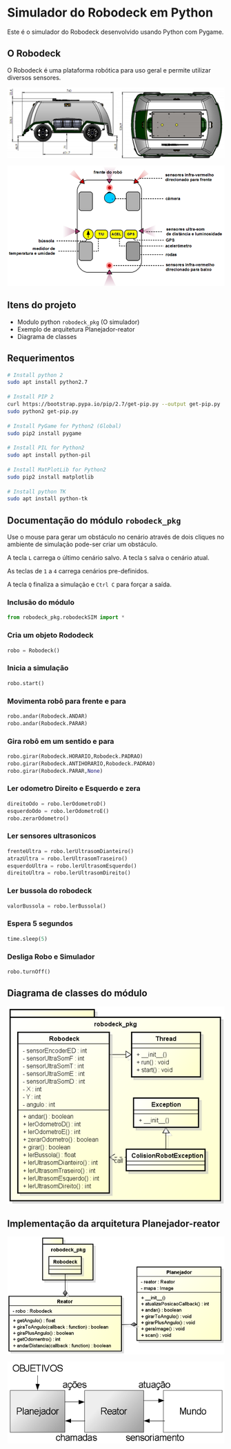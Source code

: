 # Simulador do Robodeck em Python

Este é o simulador do Robodeck desenvolvido usando Python com Pygame.

## O Robodeck

O Robodeck é uma plataforma robótica para uso geral e permite utilizar diversos sensores.

![Dimensoes](ClassDiagram/img2.png)

![Dimensoes](ClassDiagram/img1.png)

## Itens do projeto

- Modulo python `robodeck_pkg` (O simulador)
- Exemplo de arquitetura Planejador-reator
- Diagrama de classes

## Requerimentos

```bash
# Install python 2
sudo apt install python2.7

# Install PIP 2
curl https://bootstrap.pypa.io/pip/2.7/get-pip.py --output get-pip.py
sudo python2 get-pip.py

# Install PyGame for Python2 (Global)
sudo pip2 install pygame

# Install PIL for Python2
sudo apt install python-pil

# Install MatPlotLib for Python2
sudo pip2 install matplotlib

# Install python TK
sudo apt install python-tk
```

## Documentação do módulo `robodeck_pkg`

Use o mouse para gerar um obstáculo no cenário através de dois cliques no ambiente de simulação pode-ser criar um obstáculo.

A tecla `L` carrega o último cenário salvo. A tecla `S` salva o cenário atual.

As teclas de `1` a `4` carrega cenários pre-definidos.

A tecla `Q` finaliza a simulação e `Ctrl C` para forçar a saída.

### Inclusão do módulo
```python
from robodeck_pkg.robodeckSIM import *
```

### Cria um objeto Rododeck
```python
robo = Robodeck()
```

### Inicia a simulação
```python
robo.start()
```

### Movimenta robô para frente e para
```python
robo.andar(Robodeck.ANDAR)
robo.andar(Robodeck.PARAR)
```

### Gira robô em um sentido e para
```python
robo.girar(Robodeck.HORARIO,Robodeck.PADRAO)
robo.girar(Robodeck.ANTIHORARIO,Robodeck.PADRAO)
robo.girar(Robodeck.PARAR,None)
```

### Ler odometro Direito e Esquerdo e zera
```python
direitoOdo = robo.lerOdometroD()
esquerdoOdo = robo.lerOdometroE()
robo.zerarOdometro()
```

### Ler sensores ultrasonicos
```python
frenteUltra = robo.lerUltrasomDianteiro()
atrazUltra = robo.lerUltrasomTraseiro()
esquerdoUltra = robo.lerUltrasomEsquerdo()
direitoUltra = robo.lerUltrasomDireito()
```

### Ler bussola do robodeck
```python
valorBussola = robo.lerBussola()
```

### Espera 5 segundos
```python
time.sleep(5)
```

### Desliga Robo e Simulador
```python
robo.turnOff()
```

## Diagrama de classes do módulo

![Diagrama](ClassDiagram/Robodeck.png)

## Implementação da arquitetura Planejador-reator

![Planejador-reator](ClassDiagram/PlanejadorReator.png)

![pnr](ClassDiagram/pnr.png)
